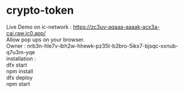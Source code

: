# crypto-token
Live Demo on ic-network : https://zc3uv-aqaaa-aaaak-acx3a-cai.raw.ic0.app/
<br />
Allow pop ups on your browser.
<br /> Owner : nrb3n-hle7v-ibh2w-hhewk-pz35t-b2bro-5ikx7-bjsqc-xxnub-q7u3m-yqe
<br />
installation : <br />
dfx start <br />
npm install<br />
dfx deploy<br />
npm start

